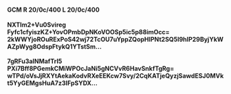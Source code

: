 #### GCM R 20/0c/400 L 20/0c/400
**NXTIm2+Vu0Svireg**<br/>**Fyfc1cfyiszKZ+YovOPmbDpNKoVOOSp5ic5p88imOcc=**<br/>**2kWWYjoROuRExPoS42wj72TcOU7uYppZQopHIPNt2SQ5l9hIP29ByjYkWAZpWyg8OdspFtykQ1YTstSm...**<br/><br/>
**7gRFu3aINMafTrI5**<br/>**PXi7Bff8PGemkCMiWPOcJaNi5gNCVvR6HavSnkfTgRg=**<br/>**wTPd/oVsJjRXYtAekaKodvRXeEEKcw7Svy/2CqKATjeQyzjSawdESJ0MVkt5YyGEMgsHuA7z3IFpSYDX...**